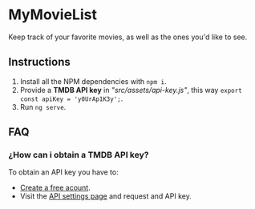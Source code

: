 # MyMovieList

Keep track of your favorite movies, as well as the ones you'd like to see.

## Instructions

1. Install all the NPM dependencies with `npm i`.
2. Provide a **TMDB API key** in *"src/assets/api-key.js"*, this way `export const apiKey = 'y0UrAp1K3y';`.
3. Run `ng serve`.

## FAQ

### ¿How can i obtain a TMDB API key?
To obtain an API key you have to:
  - [Create a free acount](https://www.themoviedb.org/).
  - Visit the [API settings page](https://www.themoviedb.org/settings/api) and request and API key.
